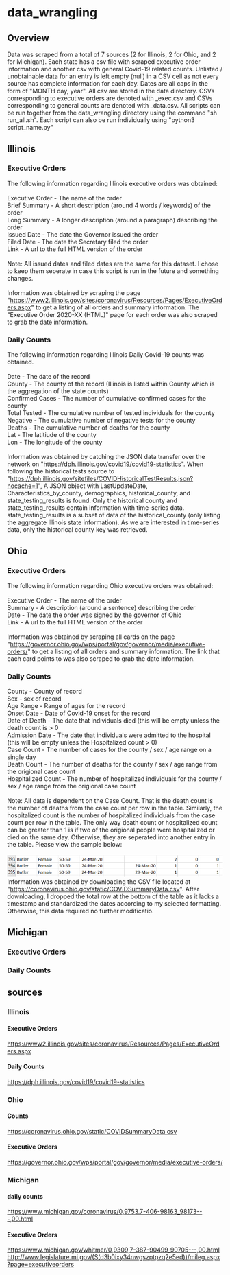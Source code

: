 # data_wrangling

## Overview

Data was scraped from a total of 7 sources (2 for Illinois, 2 for Ohio, and 2 for Michigan). Each state has a csv file with scraped executive order information and another csv with general Covid-19 related counts. Unlisted / unobtainable data for an entry is left empty (null) in a CSV cell as not every source has complete information for each day. Dates are all caps in the form of "MONTH day, year". All csv are stored in the data directory. CSVs corresponding to executive orders are denoted with _exec.csv and CSVs corresponding to general counts are denoted with _data.csv. All scripts can be run together from the data_wrangling directory using the command "sh run_all.sh". Each script can also be run individually using "python3 script_name.py"<br/>

## Illinois
### Executive Orders
The following information regarding Illinois executive orders was obtained:<br/>
<br/>
Executive Order - The name of the order<br/>
Brief Summary - A short description (around 4 words / keywords) of the order<br/>
Long Summary - A longer description (around a paragraph) describing the order<br/>
Issued Date - The date the Governor issued the order<br/>
Filed Date - The date the Secretary filed the order<br/>
Link - A url to the full HTML version of the order<br/>
<br/>
Note: All issued dates and filed dates are the same for this dataset. I chose to keep them seperate in case this script is run in the future and something changes.<br/>
<br/>
Information was obtained by scraping the page "https://www2.illinois.gov/sites/coronavirus/Resources/Pages/ExecutiveOrders.aspx" to get a listing of all orders and summary information. The "Executive Order 2020-XX (HTML)" page for each order was also scraped to grab the date information. <br/>

### Daily Counts
The following information regarding Illinois Daily Covid-19 counts was obtained.<br/>
<br/>
Date - The date of the record<br/>
County - The county of the record (Illinois is listed within County which is the aggregation of the state counts)<br/>
Confirmed Cases - The number of cumulative confirmed cases for the county<br/>
Total Tested - The cumulative number of tested individuals for the county<br/>
Negative - The cumulative number of negative tests for the county<br/>
Deaths - The cumulative number of deaths for the county<br/>
Lat - The latitiude of the county<br/>
Lon - The longitude of the county<br/>
<br/>
Information was obtained by catching the JSON data transfer over the network on "https://dph.illinois.gov/covid19/covid19-statistics". When following the historical tests source to "https://dph.illinois.gov/sitefiles/COVIDHistoricalTestResults.json?nocache=1", A JSON object with LastUpdateDate, Characteristics_by_county, demographics, historical_county, and state_testing_results is found. Only the historical county and state_testing_results contain information with time-series data. state_testing_results is a subset of data of the historical_county (only listing the aggregate Illinois state information). As we are interested in time-series data, only the historical county key was retrieved.<br/>

## Ohio
### Executive Orders
The following information regarding Ohio executive orders was obtained:<br/>
<br/>
Executive Order - The name of the order<br/>
Summary - A description (around a sentence) describing the order<br/>
Date - The date the order was signed by the governor of Ohio<br/>
Link - A url to the full HTML version of the order<br/>
<br/>
Information was obtained by scraping all cards on the page "https://governor.ohio.gov/wps/portal/gov/governor/media/executive-orders/" to get a listing of all orders and summary information. The link that each card points to was also scraped to grab the date information. <br/>

### Daily Counts

County - County of record <br/>
Sex - sex of record <br/>
Age Range - Range of ages for the record <br/>
Onset Date - Date of Covid-19 onset for the record <br/>
Date of Death - The date that individuals died (this will be empty unless the death count is > 0 <br/>
Admission Date - The date that individuals were admitted to the hospital (this will be empty unless the Hospitalized count > 0) <br/>
Case Count - The number of cases for the county / sex / age range on a single day <br/>
Death Count - The number of deaths for the county / sex / age range from the origional case count <br/>
Hospitalized Count - The number of hospitalized individuals for the county / sex / age range from the origional case count <br/>
 <br/>
Note: All data is dependent on the Case Count. That is the death count is the number of deaths from the case count per row in the table. Similarly, the hospitalized count is the number of hospitalized individuals from the case count per row in the table. The only way death count or hospitalized count can be greater than 1 is if two of the origional people were hospitalized or died on the same day. Otherwise, they are seperated into another entry in the table. Please view the sample below: <br/>
<br/>
![Ohio Data Explained](https://github.com/LukeJakielaszek/data_wrangling/blob/master/ohio_data_explained.PNG)
<br/>
Information was obtained by downloading the CSV file located at "https://coronavirus.ohio.gov/static/COVIDSummaryData.csv". After downloading, I dropped the total row at the bottom of the table as it lacks a timestamp and standardized the dates according to my selected formatting. Otherwise, this data required no further modificatio.<br/>

## Michigan
### Executive Orders

### Daily Counts

## sources
### Illinois
#### Executive Orders
https://www2.illinois.gov/sites/coronavirus/Resources/Pages/ExecutiveOrders.aspx

#### Daily Counts
https://dph.illinois.gov/covid19/covid19-statistics


### Ohio 

#### Counts
https://coronavirus.ohio.gov/static/COVIDSummaryData.csv

#### Executive Orders
https://governor.ohio.gov/wps/portal/gov/governor/media/executive-orders/

### Michigan

#### daily counts
https://www.michigan.gov/coronavirus/0,9753,7-406-98163_98173---,00.html

#### Executive Orders
https://www.michigan.gov/whitmer/0,9309,7-387-90499_90705---,00.html
http://www.legislature.mi.gov/(S(d3b0ixy34nwgszptpzq2e5ed))/mileg.aspx?page=executiveorders
